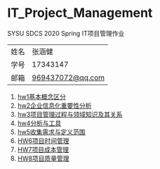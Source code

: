 # IT_Project_Management
SYSU SDCS 2020 Spring IT项目管理作业


|  |  |
|---------|---------|
|姓名     |张涵健         |
|学号     |17343147         |
|邮箱     |969437072@qq.com         |


1. [hw1基本概念区分](hw1/hw1.md)
2. [hw2企业信息化重要性分析](hw2/hw2.md)
3. [hw3项目管理过程与领域知识及其关系](hw3/hw3.md)
4. [hw4分析与工具](hw4/hw4.md)
5. [hw5收集需求与定义范围](hw5/hw5.md)
6. [HW6项目时间管理](hw6/hw6.md)
7. [HW7项目成本管理](hw7/hw7.md)
8. [HW8项目质量管理](hw8/hw8.md)